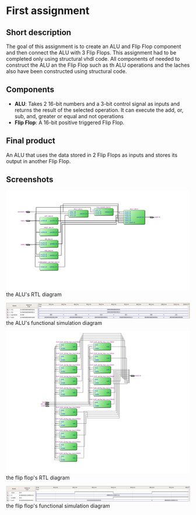 # First assignment

## Short description

The goal of this assignment is to create an ALU and Flip Flop component and then connect the ALU with 3 Flip Flops. This assignment had to be completed only using structural vhdl code. All components of needed to construct the ALU an the Flip Flop such as th ALU operations and the laches also have been constructed using structural code.

## Components
	
* **ALU**: Takes 2 16-bit numbers and a 3-bit control signal as inputs and returns the result of the selected operation. It can execute the add, or, sub, and, greater or equal and not operations
* **Flip Flop**: A 16-bit positive triggered Flip Flop. 

## Final product

An ALU that uses the data stored in 2 Flip Flops as inputs and stores its output in another Flip Flop.

## Screenshots

![the ALU's RTL diagram](/docs/screenshots/frist_alu_16bit.png)<br /> 
the ALU's RTL diagram<br /> 

![the ALU's RTL diagram](/docs/screenshots/first_alu_16bit_functional.png)<br /> 
the ALU's functional simulation diagram<br /> 

![the flip flop's functional simulation diagram](/docs/screenshots/first_reg.png)<br /> 
the flip flop's RTL diagram<br /> 

![the flip flop's functional simulation diagram](/docs/screenshots/first_reg_functional.png)<br /> 
the flip flop's functional simulation diagram<br /> 